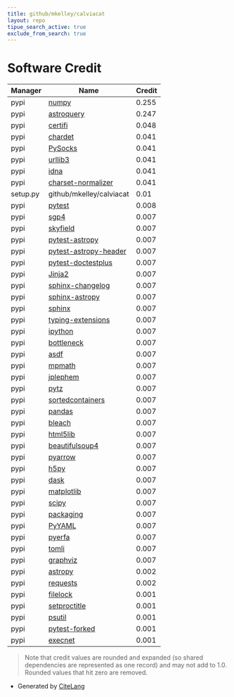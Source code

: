 ```yaml
---
title: github/mkelley/calviacat
layout: repo
tipue_search_active: true
exclude_from_search: true
---
```

# Software Credit

|Manager|Name|Credit|
|-------|----|------|
|pypi|[numpy](https://www.numpy.org)|0.255|
|pypi|[astroquery](http://astropy.org/astroquery)|0.247|
|pypi|[certifi](https://pypi.org/project/certifi)|0.048|
|pypi|[chardet](https://pypi.org/project/chardet)|0.041|
|pypi|[PySocks](https://pypi.org/project/PySocks)|0.041|
|pypi|[urllib3](https://pypi.org/project/urllib3)|0.041|
|pypi|[idna](https://pypi.org/project/idna)|0.041|
|pypi|[charset-normalizer](https://pypi.org/project/charset-normalizer)|0.041|
|setup.py|github/mkelley/calviacat|0.01|
|pypi|[pytest](https://pypi.org/project/pytest)|0.008|
|pypi|[sgp4](https://github.com/brandon-rhodes/python-sgp4)|0.007|
|pypi|[skyfield](http://github.com/brandon-rhodes/python-skyfield/)|0.007|
|pypi|[pytest-astropy](https://github.com/astropy/pytest-astropy)|0.007|
|pypi|[pytest-astropy-header](https://pypi.org/project/pytest-astropy-header)|0.007|
|pypi|[pytest-doctestplus](https://pypi.org/project/pytest-doctestplus)|0.007|
|pypi|[Jinja2](https://pypi.org/project/Jinja2)|0.007|
|pypi|[sphinx-changelog](https://pypi.org/project/sphinx-changelog)|0.007|
|pypi|[sphinx-astropy](https://pypi.org/project/sphinx-astropy)|0.007|
|pypi|[sphinx](https://pypi.org/project/sphinx)|0.007|
|pypi|[typing-extensions](https://pypi.org/project/typing-extensions)|0.007|
|pypi|[ipython](https://pypi.org/project/ipython)|0.007|
|pypi|[bottleneck](https://pypi.org/project/bottleneck)|0.007|
|pypi|[asdf](https://pypi.org/project/asdf)|0.007|
|pypi|[mpmath](https://pypi.org/project/mpmath)|0.007|
|pypi|[jplephem](https://pypi.org/project/jplephem)|0.007|
|pypi|[pytz](https://pypi.org/project/pytz)|0.007|
|pypi|[sortedcontainers](https://pypi.org/project/sortedcontainers)|0.007|
|pypi|[pandas](https://pypi.org/project/pandas)|0.007|
|pypi|[bleach](https://pypi.org/project/bleach)|0.007|
|pypi|[html5lib](https://pypi.org/project/html5lib)|0.007|
|pypi|[beautifulsoup4](https://pypi.org/project/beautifulsoup4)|0.007|
|pypi|[pyarrow](https://pypi.org/project/pyarrow)|0.007|
|pypi|[h5py](https://pypi.org/project/h5py)|0.007|
|pypi|[dask](https://pypi.org/project/dask)|0.007|
|pypi|[matplotlib](https://pypi.org/project/matplotlib)|0.007|
|pypi|[scipy](https://pypi.org/project/scipy)|0.007|
|pypi|[packaging](https://pypi.org/project/packaging)|0.007|
|pypi|[PyYAML](https://pypi.org/project/PyYAML)|0.007|
|pypi|[pyerfa](https://pypi.org/project/pyerfa)|0.007|
|pypi|[tomli](https://pypi.org/project/tomli)|0.007|
|pypi|[graphviz](https://pypi.org/project/graphviz)|0.007|
|pypi|[astropy](http://astropy.org)|0.002|
|pypi|[requests](https://requests.readthedocs.io)|0.002|
|pypi|[filelock](https://pypi.org/project/filelock)|0.001|
|pypi|[setproctitle](https://pypi.org/project/setproctitle)|0.001|
|pypi|[psutil](https://pypi.org/project/psutil)|0.001|
|pypi|[pytest-forked](https://pypi.org/project/pytest-forked)|0.001|
|pypi|[execnet](https://pypi.org/project/execnet)|0.001|


> Note that credit values are rounded and expanded (so shared dependencies are represented as one record) and may not add to 1.0. Rounded values that hit zero are removed.


- Generated by [CiteLang](https://github.com/vsoch/citelang)
